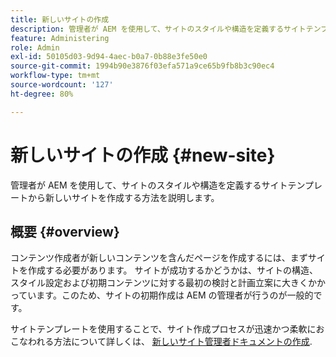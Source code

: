 ```yaml
---
title: 新しいサイトの作成
description: 管理者が AEM を使用して、サイトのスタイルや構造を定義するサイトテンプレートから新しいサイトを作成する方法を説明します。
feature: Administering
role: Admin
exl-id: 50105d03-9d94-4aec-b0a7-0b88e3fe50e0
source-git-commit: 1994b90e3876f03efa571a9ce65b9fb8b3c90ec4
workflow-type: tm+mt
source-wordcount: '127'
ht-degree: 80%

---
```


# 新しいサイトの作成 {#new-site}

管理者が AEM を使用して、サイトのスタイルや構造を定義するサイトテンプレートから新しいサイトを作成する方法を説明します。

## 概要 {#overview}

コンテンツ作成者が新しいコンテンツを含んだページを作成するには、まずサイトを作成する必要があります。 サイトが成功するかどうかは、サイトの構造、スタイル設定および初期コンテンツに対する最初の検討と計画立案に大きくかかっています。このため、サイトの初期作成は AEM の管理者が行うのが一般的です。

サイトテンプレートを使用することで、サイト作成プロセスが迅速かつ柔軟におこなわれる方法について詳しくは、 [新しいサイト管理者ドキュメントの作成](/help/sites-cloud/administering/site-creation/create-site.md).
